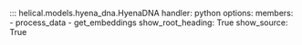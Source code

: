 ::: helical.models.hyena_dna.HyenaDNA
    handler: python
    options:
      members:
        - process_data
        - get_embeddings
      show_root_heading: True
      show_source: True